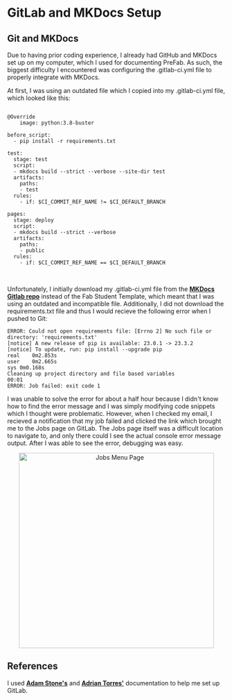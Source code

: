 # GitLab and MKDocs Setup

## Git and MKDocs

Due to having prior coding experience, I already had GitHub and MKDocs set up on my computer, which I used for documenting PreFab. As such, the biggest difficulty I encountered was configuring the .gitlab-ci.yml file to properly integrate with MKDocs.

At first, I was using an outdated file which I copied into my .gitlab-ci.yml file, which looked like this:
<pre><code class="language-yml">	
@Override
	image: python:3.8-buster

before_script:
  - pip install -r requirements.txt

test:
  stage: test
  script:
  - mkdocs build --strict --verbose --site-dir test
  artifacts:
    paths:
    - test
  rules:
    - if: $CI_COMMIT_REF_NAME != $CI_DEFAULT_BRANCH

pages:
  stage: deploy
  script:
  - mkdocs build --strict --verbose
  artifacts:
    paths:
    - public
  rules:
    - if: $CI_COMMIT_REF_NAME == $CI_DEFAULT_BRANCH
</code></pre>
<br>

Unfortunately, I initially download my .gitlab-ci.yml file from the <a href="https://gitlab.com/pages/mkdocs">**MKDocs Gitlab repo**</a> instead of the Fab Student Template, which meant that I was using an outdated and incompatible file. Additionally, I did not download the requirements.txt file and thus I would recieve the following error when I pushed to Git:

<pre><code class="language-none">ERROR: Could not open requirements file: [Errno 2] No such file or directory: 'requirements.txt'
[notice] A new release of pip is available: 23.0.1 -> 23.3.2
[notice] To update, run: pip install --upgrade pip
real	0m2.853s
user	0m2.665s
sys	0m0.168s
Cleaning up project directory and file based variables
00:01
ERROR: Job failed: exit code 1
</code></pre>

I was unable to solve the error for about a half hour because I didn't know how to find the error message and I was simply modifying code snippets which I thought were problematic. However, when I checked my email, I recieved a notification that my job failed and clicked the link which brought me to the Jobs page on GitLab. The Jobs page itself was a difficult location to navigate to, and only there could I see the actual console error message output. After I was able to see the error, debugging was easy.

<center>
<img src="../../../pics/week1/jobs.jpg" alt="Jobs Menu Page" width="450"/>
</center>

## References

I used <a href="https://fabacademy.org/2023/labs/charlotte/students/adam-stone/lessons/week1/gitlab/">**Adam Stone's**</a> and <a href="https://fabacademy.org/2020/labs/leon/students/adrian-torres/">**Adrian Torres'**</a> documentation to help me set up GitLab. 